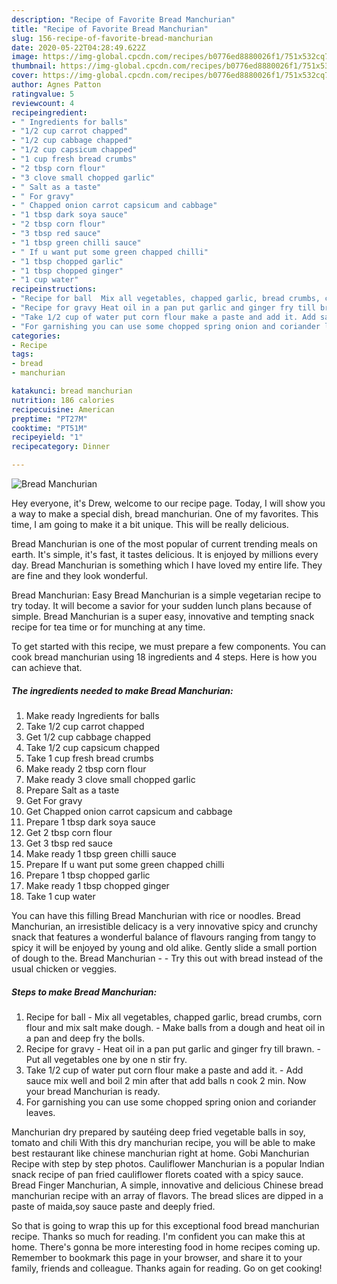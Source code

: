 ```yaml
---
description: "Recipe of Favorite Bread Manchurian"
title: "Recipe of Favorite Bread Manchurian"
slug: 156-recipe-of-favorite-bread-manchurian
date: 2020-05-22T04:28:49.622Z
image: https://img-global.cpcdn.com/recipes/b0776ed8880026f1/751x532cq70/bread-manchurian-recipe-main-photo.jpg
thumbnail: https://img-global.cpcdn.com/recipes/b0776ed8880026f1/751x532cq70/bread-manchurian-recipe-main-photo.jpg
cover: https://img-global.cpcdn.com/recipes/b0776ed8880026f1/751x532cq70/bread-manchurian-recipe-main-photo.jpg
author: Agnes Patton
ratingvalue: 5
reviewcount: 4
recipeingredient:
- " Ingredients for balls"
- "1/2 cup carrot chapped"
- "1/2 cup cabbage chapped"
- "1/2 cup capsicum chapped"
- "1 cup fresh bread crumbs"
- "2 tbsp corn flour"
- "3 clove small chopped garlic"
- " Salt as a taste"
- " For gravy"
- " Chapped onion carrot capsicum and cabbage"
- "1 tbsp dark soya sauce"
- "2 tbsp corn flour"
- "3 tbsp red sauce"
- "1 tbsp green chilli sauce"
- " If u want put some green chapped chilli"
- "1 tbsp chopped garlic"
- "1 tbsp chopped ginger"
- "1 cup water"
recipeinstructions:
- "Recipe for ball  Mix all vegetables, chapped garlic, bread crumbs, corn flour and mix salt make dough. Make balls from a dough and heat oil in a pan and deep fry the bolls."
- "Recipe for gravy Heat oil in a pan put garlic and ginger fry till brawn. Put all vegetables one by one n stir fry."
- "Take 1/2 cup of water put corn flour make a paste and add it. Add sauce mix well and boil 2 min after that add balls n cook 2 min. Now your bread Manchurian is ready."
- "For garnishing you can use some chopped spring onion and coriander leaves."
categories:
- Recipe
tags:
- bread
- manchurian

katakunci: bread manchurian 
nutrition: 186 calories
recipecuisine: American
preptime: "PT27M"
cooktime: "PT51M"
recipeyield: "1"
recipecategory: Dinner

---
```



![Bread Manchurian](https://img-global.cpcdn.com/recipes/b0776ed8880026f1/751x532cq70/bread-manchurian-recipe-main-photo.jpg)

Hey everyone, it's Drew, welcome to our recipe page. Today, I will show you a way to make a special dish, bread manchurian. One of my favorites. This time, I am going to make it a bit unique. This will be really delicious.

Bread Manchurian is one of the most popular of current trending meals on earth. It's simple, it's fast, it tastes delicious. It is enjoyed by millions every day. Bread Manchurian is something which I have loved my entire life. They are fine and they look wonderful.

Bread Manchurian: Easy Bread Manchurian is a simple vegetarian recipe to try today. It will become a savior for your sudden lunch plans because of simple. Bread Manchurian is a super easy, innovative and tempting snack recipe for tea time or for munching at any time.


To get started with this recipe, we must prepare a few components. You can cook bread manchurian using 18 ingredients and 4 steps. Here is how you can achieve that.

<!--inarticleads1-->

##### The ingredients needed to make Bread Manchurian:

1. Make ready  Ingredients for balls
1. Take 1/2 cup carrot chapped
1. Get 1/2 cup cabbage chapped
1. Take 1/2 cup capsicum chapped
1. Take 1 cup fresh bread crumbs
1. Make ready 2 tbsp corn flour
1. Make ready 3 clove small chopped garlic
1. Prepare  Salt as a taste
1. Get  For gravy
1. Get  Chapped onion carrot capsicum and cabbage
1. Prepare 1 tbsp dark soya sauce
1. Get 2 tbsp corn flour
1. Get 3 tbsp red sauce
1. Make ready 1 tbsp green chilli sauce
1. Prepare  If u want put some green chapped chilli
1. Prepare 1 tbsp chopped garlic
1. Make ready 1 tbsp chopped ginger
1. Take 1 cup water


You can have this filling Bread Manchurian with rice or noodles. Bread Manchurian, an irresistible delicacy is a very innovative spicy and crunchy snack that features a wonderful balance of flavours ranging from tangy to spicy it will be enjoyed by young and old alike. Gently slide a small portion of dough to the. Bread Manchurian - - Try this out with bread instead of the usual chicken or veggies. 

<!--inarticleads2-->

##### Steps to make Bread Manchurian:

1. Recipe for ball -  Mix all vegetables, chapped garlic, bread crumbs, corn flour and mix salt make dough. - Make balls from a dough and heat oil in a pan and deep fry the bolls.
1. Recipe for gravy - Heat oil in a pan put garlic and ginger fry till brawn. - Put all vegetables one by one n stir fry.
1. Take 1/2 cup of water put corn flour make a paste and add it. - Add sauce mix well and boil 2 min after that add balls n cook 2 min. Now your bread Manchurian is ready.
1. For garnishing you can use some chopped spring onion and coriander leaves.


Manchurian dry prepared by sautéing deep fried vegetable balls in soy, tomato and chili With this dry manchurian recipe, you will be able to make best restaurant like chinese manchurian right at home. Gobi Manchurian Recipe with step by step photos. Cauliflower Manchurian is a popular Indian snack recipe of pan fried cauliflower florets coated with a spicy sauce. Bread Finger Manchurian, A simple, innovative and delicious Chinese bread manchurian recipe with an array of flavors. The bread slices are dipped in a paste of maida,soy sauce paste and deeply fried. 

So that is going to wrap this up for this exceptional food bread manchurian recipe. Thanks so much for reading. I'm confident you can make this at home. There's gonna be more interesting food in home recipes coming up. Remember to bookmark this page in your browser, and share it to your family, friends and colleague. Thanks again for reading. Go on get cooking!
